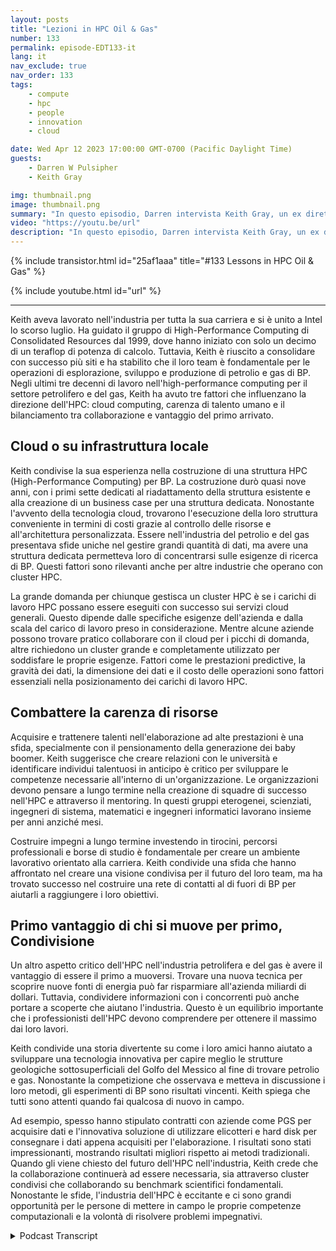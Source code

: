 ```yaml
---
layout: posts
title: "Lezioni in HPC Oil & Gas"
number: 133
permalink: episode-EDT133-it
lang: it
nav_exclude: true
nav_order: 133
tags:
    - compute
    - hpc
    - people
    - innovation
    - cloud

date: Wed Apr 12 2023 17:00:00 GMT-0700 (Pacific Daylight Time)
guests:
    - Darren W Pulsipher
    - Keith Gray

img: thumbnail.png
image: thumbnail.png
summary: "In questo episodio, Darren intervista Keith Gray, un ex direttore di high-performance computing presso British Petroleum. Con oltre 30 anni di gestione dei centri HPC, Keith offre una grande prospettiva sulle sfide, le migliori pratiche e il futuro dell'high-performance computing."
video: "https://youtu.be/url"
description: "In questo episodio, Darren intervista Keith Gray, un ex direttore di high-performance computing presso British Petroleum. Con oltre 30 anni di gestione dei centri HPC, Keith offre una grande prospettiva sulle sfide, le migliori pratiche e il futuro dell'high-performance computing."
---
```


<div>
{% include transistor.html id="25af1aaa" title="#133 Lessons in HPC Oil & Gas" %}

{% include youtube.html id="url" %}
</div>

---

Keith aveva lavorato nell'industria per tutta la sua carriera e si è unito a Intel lo scorso luglio. Ha guidato il gruppo di High-Performance Computing di Consolidated Resources dal 1999, dove hanno iniziato con solo un decimo di un teraflop di potenza di calcolo. Tuttavia, Keith è riuscito a consolidare con successo più siti e ha stabilito che il loro team è fondamentale per le operazioni di esplorazione, sviluppo e produzione di petrolio e gas di BP. Negli ultimi tre decenni di lavoro nell'high-performance computing per il settore petrolifero e del gas, Keith ha avuto tre fattori che influenzano la direzione dell'HPC: cloud computing, carenza di talento umano e il bilanciamento tra collaborazione e vantaggio del primo arrivato.

## Cloud o su infrastruttura locale

Keith condivise la sua esperienza nella costruzione di una struttura HPC (High-Performance Computing) per BP. La costruzione durò quasi nove anni, con i primi sette dedicati al riadattamento della struttura esistente e alla creazione di un business case per una struttura dedicata. Nonostante l'avvento della tecnologia cloud, trovarono l'esecuzione della loro struttura conveniente in termini di costi grazie al controllo delle risorse e all'architettura personalizzata. Essere nell'industria del petrolio e del gas presentava sfide uniche nel gestire grandi quantità di dati, ma avere una struttura dedicata permetteva loro di concentrarsi sulle esigenze di ricerca di BP. Questi fattori sono rilevanti anche per altre industrie che operano con cluster HPC.

La grande domanda per chiunque gestisca un cluster HPC è se i carichi di lavoro HPC possano essere eseguiti con successo sui servizi cloud generali. Questo dipende dalle specifiche esigenze dell'azienda e dalla scala del carico di lavoro preso in considerazione. Mentre alcune aziende possono trovare pratico collaborare con il cloud per i picchi di domanda, altre richiedono un cluster grande e completamente utilizzato per soddisfare le proprie esigenze. Fattori come le prestazioni predictive, la gravità dei dati, la dimensione dei dati e il costo delle operazioni sono fattori essenziali nella posizionamento dei carichi di lavoro HPC.

## Combattere la carenza di risorse

Acquisire e trattenere talenti nell'elaborazione ad alte prestazioni è una sfida, specialmente con il pensionamento della generazione dei baby boomer. Keith suggerisce che creare relazioni con le università e identificare individui talentuosi in anticipo è critico per sviluppare le competenze necessarie all'interno di un'organizzazione. Le organizzazioni devono pensare a lungo termine nella creazione di squadre di successo nell'HPC e attraverso il mentoring. In questi gruppi eterogenei, scienziati, ingegneri di sistema, matematici e ingegneri informatici lavorano insieme per anni anziché mesi.

Costruire impegni a lungo termine investendo in tirocini, percorsi professionali e borse di studio è fondamentale per creare un ambiente lavorativo orientato alla carriera. Keith condivide una sfida che hanno affrontato nel creare una visione condivisa per il futuro del loro team, ma ha trovato successo nel costruire una rete di contatti al di fuori di BP per aiutarli a raggiungere i loro obiettivi.

## Primo vantaggio di chi si muove per primo, Condivisione

Un altro aspetto critico dell'HPC nell'industria petrolifera e del gas è avere il vantaggio di essere il primo a muoversi. Trovare una nuova tecnica per scoprire nuove fonti di energia può far risparmiare all'azienda miliardi di dollari. Tuttavia, condividere informazioni con i concorrenti può anche portare a scoperte che aiutano l'industria. Questo è un equilibrio importante che i professionisti dell'HPC devono comprendere per ottenere il massimo dai loro lavori.

Keith condivide una storia divertente su come i loro amici hanno aiutato a sviluppare una tecnologia innovativa per capire meglio le strutture geologiche sottosuperficiali del Golfo del Messico al fine di trovare petrolio e gas. Nonostante la competizione che osservava e metteva in discussione i loro metodi, gli esperimenti di BP sono risultati vincenti. Keith spiega che tutti sono attenti quando fai qualcosa di nuovo in campo.

Ad esempio, spesso hanno stipulato contratti con aziende come PGS per acquisire dati e l'innovativa soluzione di utilizzare elicotteri e hard disk per consegnare i dati appena acquisiti per l'elaborazione. I risultati sono stati impressionanti, mostrando risultati migliori rispetto ai metodi tradizionali. Quando gli viene chiesto del futuro dell'HPC nell'industria, Keith crede che la collaborazione continuerà ad essere necessaria, sia attraverso cluster condivisi che collaborando su benchmark scientifici fondamentali. Nonostante le sfide, l'industria dell'HPC è eccitante e ci sono grandi opportunità per le persone di mettere in campo le proprie competenze computazionali e la volontà di risolvere problemi impegnativi.



<details>
<summary> Podcast Transcript </summary>

<p></p>

</details>
